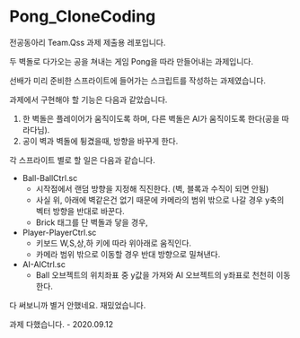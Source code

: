 # Pong_CloneCoding

전공동아리 Team.Qss 과제 제출용 레포입니다.

두 벽돌로 다가오는 공을 쳐내는 게임 Pong을 따라 만들어내는 과제입니다.

선배가 미리 준비한 스프라이트에 들어가는 스크립트를 작성하는 과제였습니다.



과제에서 구현해야 할 기능은 다음과 같았습니다.

1. 한 벽돌은 플레이어가 움직이도록 하며, 다른 벽돌은 AI가 움직이도록 한다(공을 따라다님).
2. 공이 벽과 벽돌에 튕겼을때, 방향을 바꾸게 한다.



각 스프라이트 별로 할 일은 다음과 같습니다. 

- Ball-BallCtrl.sc
  - 시작점에서 랜덤 방향을 지정해 직진한다. (벽, 블록과 수직이 되면 안됨)
  - 사실 위, 아래에 벽같은건 없기 때문에 카메라의 범위 밖으로 나갈 경우 y축의 벡터 방향을 반대로 바꾼다.
  - Brick 태그를 단 벽돌과 닿을 경우, 
- Player-PlayerCtrl.sc
  - 키보드 W,S,상,하 키에 따라 위아래로 움직인다.
  - 카메라 범위 밖으로 이동할 경우 반대 방향으로 밀쳐낸다. 
- AI-AICtrl.sc
  - Ball 오브젝트의 위치좌표 중 y값을 가져와 AI 오브젝트의 y좌표로 천천히 이동한다.



다 써보니까 별거 안했네요. 재밌었습니다.

과제 다했습니다. - 2020.09.12